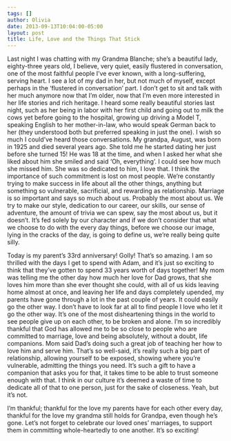 ```yaml
---
tags: []
author: Olivia
date: 2013-09-13T10:04:00-05:00
layout: post
title: Life, Love and the Things That Stick
---
```


Last night I was chatting with my Grandma Blanche; she’s a beautiful lady, eighty-three years old, I believe, very quiet, easily flustered in conversation, one of the most faithful people I’ve ever known, with a long-suffering, serving heart. I see a lot of my dad in her, but not much of myself, except perhaps in the ‘flustered in conversation’ part. I don’t get to sit and talk with her much anymore now that I’m older, now that I’m even more interested in her life stories and rich heritage. I heard some really beautiful stories last night, such as her being in labor with her first child and going out to milk the cows yet before going to the hospital, growing up driving a Model T, speaking English to her mother-in-law, who would speak German back to her (they understood both but preferred speaking in just the one). I wish so much I could’ve heard those conversations. My grandpa, August, was born in 1925 and died several years ago. She told me he started dating her just before she turned 15! He was 18 at the time, and when I asked her what she liked about him she smiled and said ‘Oh, everything’. I could see how much she missed him. She was so dedicated to him, I love that. I think the importance of such commitment is lost on most people. We’re constantly trying to make success in life about all the other things, anything but something so vulnerable, sacrificial, and rewarding as relationship. Marriage is so important and says so much about us. Probably the most about us. We try to make our style, dedication to our career, our skills, our sense of adventure, the amount of trivia we can spew, say the most about us, but it doesn’t. It’s fed solely by our character and if we don’t consider that what we choose to do with the every day things, before we choose our image, lying in the cracks of the day, is going to define us, we’re really being quite silly.

Today is my parent’s 33rd anniversary! Golly! That’s so amazing. I am so thrilled with the days I get to spend with Adam, and it’s just so exciting to think that they’ve gotten to spend 33 years worth of days together! My mom was telling me the other day how much her love for Dad grows, that she loves him more than she ever thought she could, with all of us kids leaving home almost at once, and leaving her life and days completely upended, my parents have gone through a lot in the past couple of years. It could easily go the other way. I don’t have to look far at all to find people I love who let it go the other way. It’s one of the most disheartening things in the world to see people give up on each other, to be broken and alone. I’m so incredibly thankful that God has allowed me to be so close to people who are committed to marriage, love and being absolutely, without a doubt, life companions. Mom said Dad’s doing such a great job of teaching her how to love him and serve him. That’s so well-said, it’s really such a big part of relationship, allowing yourself to be exposed, showing where you’re vulnerable, admitting the things you need. It’s such a gift to have a companion that asks you for that, it takes time to be able to trust someone enough with that. I think in our culture it’s deemed a waste of time to dedicate all of that to one person, just for the sake of closeness. Yeah, but it’s not.

I’m thankful; thankful for the love my parents have for each other every day, thankful for the love my grandma still holds for Grandpa, even though he’s gone. Let’s not forget to celebrate our loved ones’ marriages, to support them in committing whole-heartedly to one another. It’s so exciting!
